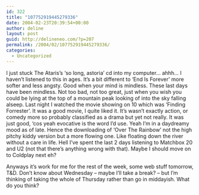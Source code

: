 ```yaml
---
id: 322
title: "107752919445279336"
date: 2004-02-23T20:39:54+00:00
author: deline
layout: post
guid: http://delineneo.com/?p=207
permalink: /2004/02/107752919445279336/
categories:
  - Uncategorized
---
```

I just stuck The Ataris&#8217;s &#8216;so long, astoria&#8217; cd into my computer&#8230; ahhh&#8230; I haven&#8217;t listened to this in ages. It&#8217;s a bit different to &#8216;End Is Forever&#8217; more softer and less angsty. Good when your mind is mindless. These last days have been mindless. Not too bad, not too great, just when you wish you could be lying at the top of a mountain peak looking of into the sky falling alseep. Last night I watched the movie showing on 10 which was &#8216;Finding Forrester&#8217;. It was a good movie, I quite liked it. It&#8217;s wasn&#8217;t exactly action, or comedy more so probably classified as a drama but yet not really. It was just good, &#8216;cos yeah evocative is the word I&#8217;d use. Yeah I&#8217;m in a daydreamy mood as of late. Hence the downloading of &#8216;Over The Rainbow&#8217; not the high pitchy kiddy version but a more flowing one. Like floating down the river without a care in life. Hell I&#8217;ve spent the last 2 days listening to Matchbox 20 and U2 (not that there&#8217;s anything wrong with that). Maybe I should move on to Coldplay next eh?

Anyways it&#8217;s work for me for the rest of the week, some web stuff tomorrow, T&D. Don&#8217;t know about Wednesday &#8211; maybe I&#8217;ll take a break? &#8211; but I&#8217;m thinking of taking the whole of Thursday rather than go in middayish. What do you think?
